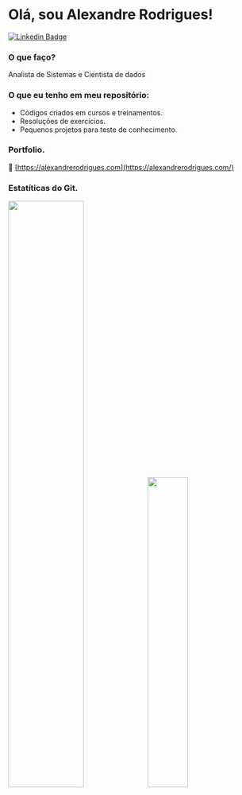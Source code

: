 # Olá, sou Alexandre Rodrigues!

[![Linkedin Badge](https://img.shields.io/badge/-LinkedIn-blue?style=flat-square&logo=Linkedin&logoColor=white&link=https://www.linkedin.com/in/alxrds/)](https://www.linkedin.com/in/alxrds/)



### O que faço?
Analista de Sistemas e Cientista de dados



### O que eu tenho em meu repositório:

 - Códigos criados em cursos e treinamentos.
 - Resoluções de exercícios.
 - Pequenos projetos para teste de conhecimento.



### Portfolio.
:link: [https://alexandrerodrigues.com](https://alexandrerodrigues.com/)



### Estatíticas do Git.
<div>
 <img  width="55%" src="https://github-readme-stats.vercel.app/api?username=alxrds&show_icons=true&theme=tokyonight&include_all_commits=true&count_private=true"/>
 <img  width="40%" src="https://github-readme-stats.vercel.app/api/top-langs/?username=alxrds&layout=compact&langs_count=7&theme=tokyonight"/>
</div>


